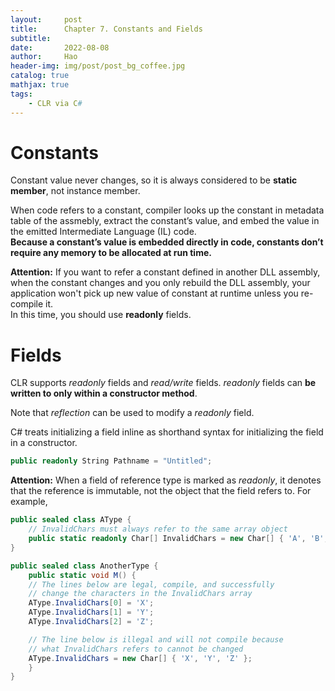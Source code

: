 ```yaml
---
layout:     post
title:      Chapter 7. Constants and Fields
subtitle:   
date:       2022-08-08
author:     Hao
header-img: img/post/post_bg_coffee.jpg
catalog: true
mathjax: true
tags:
    - CLR via C#
---
```


# Constants

Constant value never changes, so it is always considered to be **static member**, not instance member.

When code refers to a constant, compiler looks up the constant in metadata table of the assmebly, extract the constant’s value, and embed the value in the emitted Intermediate Language (IL) code. \
**Because a constant’s value is embedded directly in code, constants don’t require any memory to be allocated at run time.**

**Attention:** If you want to refer a constant defined in another DLL assembly, when the constant changes and you only rebuild the DLL assembly, your application won't pick up new value of constant at runtime unless you re-compile it. \
In this time, you should use **readonly** fields.

# Fields

CLR supports *readonly* fields and *read/write* fields. *readonly* fields can **be written to only within a constructor method**.

Note that *reflection* can be used to modify a *readonly* field.

C# treats initializing a field inline as shorthand syntax for initializing the field in a constructor. 
```c#
public readonly String Pathname = "Untitled";
```

**Attention:** When a field of reference type is marked as *readonly*, it denotes that the reference is immutable, not the object that the field refers to. For example,
```c#
public sealed class AType {
    // InvalidChars must always refer to the same array object
    public static readonly Char[] InvalidChars = new Char[] { 'A', 'B', 'C' };
}

public sealed class AnotherType {
    public static void M() {
    // The lines below are legal, compile, and successfully
    // change the characters in the InvalidChars array
    AType.InvalidChars[0] = 'X';
    AType.InvalidChars[1] = 'Y';
    AType.InvalidChars[2] = 'Z';

    // The line below is illegal and will not compile because
    // what InvalidChars refers to cannot be changed
    AType.InvalidChars = new Char[] { 'X', 'Y', 'Z' };
    }
}
```